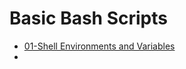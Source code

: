 # Basic Bash Scripts
- [01-Shell Environments and Variables](01-Shell%20Environments%20and%20Variables.md)
- 
